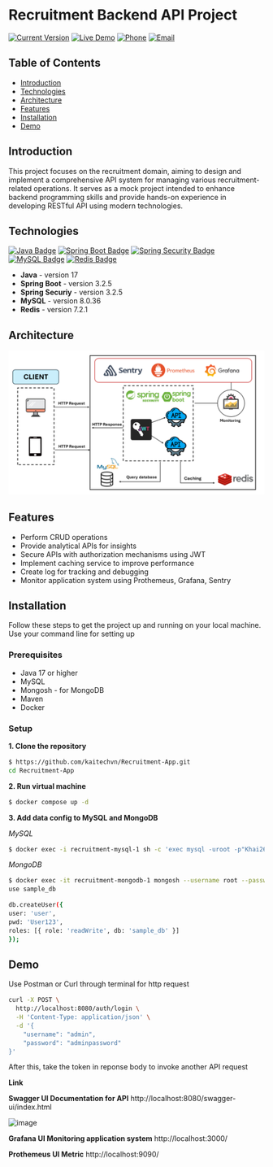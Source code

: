 # Recruitment Backend API Project
[![Current Version](https://img.shields.io/badge/version-0.0.1-green.svg)](https://github.com/kaitechvn/Recruitment-App)
[![Live Demo](https://img.shields.io/badge/status-active-blue.svg)](https://github.com/kaitechvn/Recruitment-App)
[![Phone](https://img.shields.io/badge/contact-+8436782589-lightblue.svg)](tel:+8436782589)
[![Email](https://img.shields.io/badge/email-khaibui2604%40gmail.com-red.svg)](mailto:khaibui2604@gmail.com)
## Table of Contents

- [Introduction](#introduction)
- [Technologies](#technologies)
- [Architecture](#architecture)
- [Features](#features)
- [Installation](#installation)
- [Demo](#demo) 


## Introduction
This project focuses on the recruitment domain, aiming to design and implement a comprehensive API system for managing various recruitment-related operations.
It serves as a mock project intended to enhance backend programming skills and provide hands-on experience in developing RESTful API using modern technologies.

## Technologies
[![Java Badge](https://img.shields.io/badge/Java-007396?style=for-the-badge&logo=java&logoColor=white)](https://www.java.com/)
[![Spring Boot Badge](https://img.shields.io/badge/Spring_Boot-6DB33F?style=for-the-badge&logo=spring-boot&logoColor=white)](https://spring.io/projects/spring-boot)
[![Spring Security Badge](https://img.shields.io/badge/Spring_Security-6DB33F?style=for-the-badge&logo=spring-security&logoColor=white)](https://spring.io/projects/spring-security)
[![MySQL Badge](https://img.shields.io/badge/MySQL-4479A1?style=for-the-badge&logo=mysql&logoColor=white)](https://www.mysql.com/)
[![Redis Badge](https://img.shields.io/badge/Redis-DC382D?style=for-the-badge&logo=redis&logoColor=white)](https://redis.io/)

- **Java** - version 17 
- **Spring Boot** - version 3.2.5
- **Spring Securiy** - version 3.2.5 
- **MySQL** - version 8.0.36
- **Redis** - version 7.2.1

## Architecture
![Project Flow](./img/architecture.png)

## Features
- Perform CRUD operations
- Provide analytical APIs for insights
- Secure APIs with authorization mechanisms using JWT
- Implement caching service to improve performance
- Create log for tracking and debugging
- Monitor application system using Prothemeus, Grafana, Sentry

## Installation
Follow these steps to get the project up and running on your local machine. Use your command line for setting up

### Prerequisites
- Java 17 or higher
- MySQL 
- Mongosh - for MongoDB
- Maven 
- Docker 

### Setup
**1. Clone the repository**
   ```bash
   $ https://github.com/kaitechvn/Recruitment-App.git
   cd Recruitment-App
   ```
**2. Run virtual machine**
   ```bash
   $ docker compose up -d 
   ```
**3. Add data config to MySQL and MongoDB**

*MySQL*
   ```bash
   $ docker exec -i recruitment-mysql-1 sh -c 'exec mysql -uroot -p"Khai2604@" job_db' < recruitment.sql
   ```
*MongoDB*
   ```bash
   $ docker exec -it recruitment-mongodb-1 mongosh --username root --password Mongo@123 --authenticationDatabase admin
   use sample_db
   ```
   ```bash
   db.createUser({
   user: 'user',
   pwd: 'User123',
   roles: [{ role: 'readWrite', db: 'sample_db' }]
   });
   ```

## Demo
Use Postman or Curl through terminal for http request
```bash
curl -X POST \
  http://localhost:8080/auth/login \
  -H 'Content-Type: application/json' \
  -d '{
    "username": "admin",
    "password": "adminpassword"
}'
```
After this, take the token in reponse body to invoke another API request

**Link**

**Swagger UI Documentation for API** http://localhost:8080/swagger-ui/index.html

![image](https://github.com/kaitechvn/Recruitment-App/assets/142367662/3d7f3ed7-9ea2-4b9f-9837-a1926aa79fa3)

**Grafana UI Monitoring application system** http://localhost:3000/

**Prothemeus UI Metric** http://localhost:9090/






     
